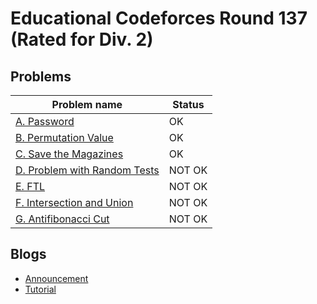 # Educational Codeforces Round 137 (Rated for Div. 2)

## Problems

|Problem name|Status|
|------------|---------|
| [A. Password](problems/A._Password.md)|OK|
| [B. Permutation Value](problems/B._Permutation_Value.md)|OK|
| [C. Save the Magazines](problems/C._Save_the_Magazines.md)|OK|
| [D. Problem with Random Tests](problems/D._Problem_with_Random_Tests.md)|NOT OK|
| [E. FTL](problems/E._FTL.md)|NOT OK|
| [F. Intersection and Union](problems/F._Intersection_and_Union.md)|NOT OK|
| [G. Antifibonacci Cut](problems/G._Antifibonacci_Cut.md)|NOT OK|
## Blogs

- [Announcement](blogs/Announcement.md)
- [Tutorial](blogs/Tutorial.md)
